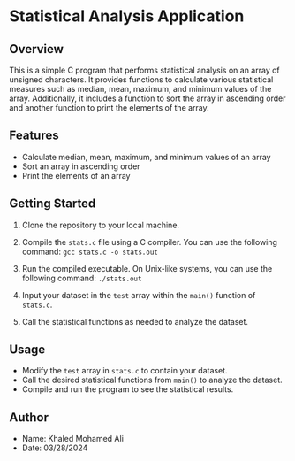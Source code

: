 # Statistical Analysis Application

## Overview
This is a simple C program that performs statistical analysis on an array of unsigned characters. It provides functions to calculate various statistical measures such as median, mean, maximum, and minimum values of the array. Additionally, it includes a function to sort the array in ascending order and another function to print the elements of the array.

## Features
- Calculate median, mean, maximum, and minimum values of an array
- Sort an array in ascending order
- Print the elements of an array

## Getting Started
1. Clone the repository to your local machine.
2. Compile the `stats.c` file using a C compiler. You can use the following command:
`gcc stats.c -o stats.out`

3. Run the compiled executable. On Unix-like systems, you can use the following command:
`./stats.out`

4. Input your dataset in the `test` array within the `main()` function of `stats.c`.
5. Call the statistical functions as needed to analyze the dataset.

## Usage
- Modify the `test` array in `stats.c` to contain your dataset.
- Call the desired statistical functions from `main()` to analyze the dataset.
- Compile and run the program to see the statistical results.

## Author
- Name: Khaled Mohamed Ali
- Date: 03/28/2024

